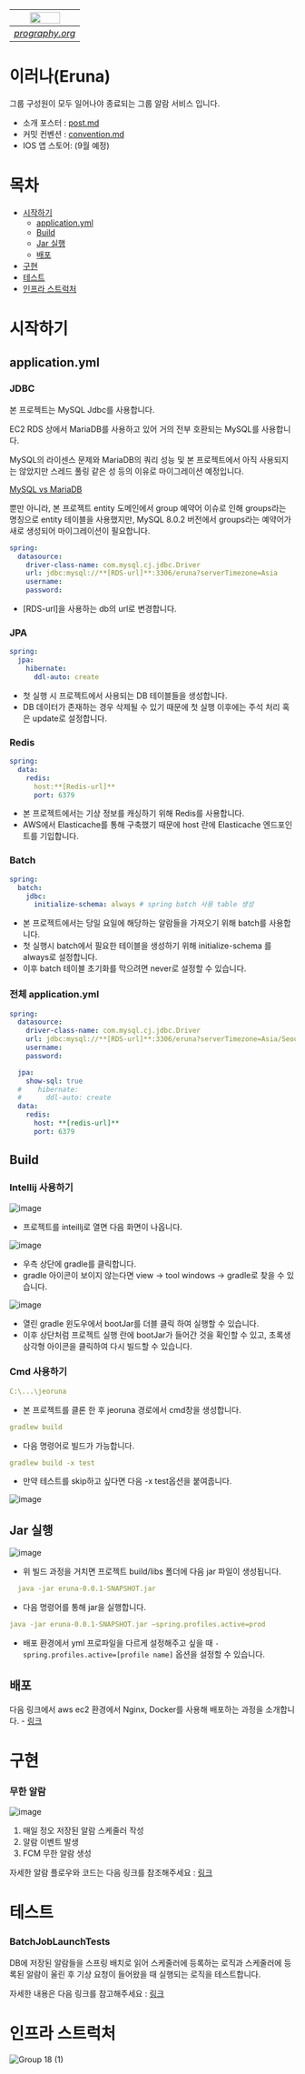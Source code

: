 |<img src = "https://github.com/Eruna-Jeoruna/jeoruna/assets/47443884/86d73e0e-fdc1-4009-b809-f88ce94ad1e2" width = "70%" height = "70%">|
|:--:| 
| *[prography.org](https://prography.org)* |
# 이러나(Eruna)

그룹 구성원이 모두 일어나야 종료되는 그룹 알람 서비스 입니다.

- 소개 포스터 : [post.md](https://github.com/Eruna-Jeoruna/jeoruna/blob/main/post.md)
- 커밋 컨벤션 : [convention.md](https://github.com/Eruna-Jeoruna/jeoruna/blob/main/convention.md)
- IOS 앱 스토어: (9월 예정)



# 목차
- [시작하기](#시작하기)
  - [application.yml](#application.yml)
  - [Build](#Build)
  - [Jar 실행](#Jar-실행)
  - [배포](#배포)
- [구현](#구현)
- [테스트](#테스트)
- [인프라 스트럭처](#인프라-스트럭처)

# 시작하기

## application.yml

### JDBC

본 프로젝트는 MySQL Jdbc를 사용합니다. 

EC2 RDS 상에서 MariaDB를 사용하고 있어 거의 전부 호환되는 MySQL를 사용합니다.

MySQL의 라이센스 문제와 MariaDB의 쿼리 성능 및 본 프로젝트에서 아직 사용되지는 않았지만 스레드 풀링 같은 성 등의 이유로 마이그레이션 예정입니다.

[MySQL vs MariaDB](https://aws.amazon.com/ko/compare/the-difference-between-mariadb-vs-mysql/)

뿐만 아니라, 본 프로젝트 entity 도메인에서 group 예약어 이슈로 인해 groups라는 명칭으로 entity 테이블을 사용했지만, MySQL 8.0.2 버전에서 groups라는 예약어가 새로 생성되어 마이그레이션이 필요합니다.

```yaml
spring:
  datasource:
    driver-class-name: com.mysql.cj.jdbc.Driver
    url: jdbc:mysql://**[RDS-url]**:3306/eruna?serverTimezone=Asia
    username: 
    password:
```

- [RDS-url]을 사용하는 db의 url로 변경합니다.

### JPA

```yaml
spring:
  jpa:
    hibernate:
      ddl-auto: create
```

- 첫 실행 시 프로젝트에서 사용되는 DB 테이블들을 생성합니다.
- DB 데이터가 존재하는 경우 삭제될 수 있기 때문에 첫 실행 이후에는 주석 처리 혹은 update로 설정합니다.

### Redis

```yaml
spring:
  data:
    redis:
      host:**[Redis-url]**
      port: 6379
```

- 본 프로젝트에서는 기상 정보를 캐싱하기 위해 Redis를 사용합니다.
- AWS에서 Elasticache를 통해 구축했기 때문에 host 란에 Elasticache 엔드포인트를 기입합니다.

### Batch

```yaml
spring:	
  batch:
    jdbc:
      initialize-schema: always # spring batch 사용 table 생성
```

- 본 프로젝트에서는 당일 요일에 해당하는 알람들을 가져오기 위해 batch를 사용합니다.
- 첫 실행시 batch에서 필요한 테이블을 생성하기 위해 initialize-schema 를 always로 설정합니다.
- 이후 batch 테이블 초기화를 막으려면 never로 설정할 수 있습니다.

### 전체 application.yml

```yaml
spring:
  datasource:
    driver-class-name: com.mysql.cj.jdbc.Driver
    url: jdbc:mysql://**[RDS-url]**:3306/eruna?serverTimezone=Asia/Seoul&characterEncoding=UTF-8
    username: 
    password: 

  jpa:
    show-sql: true
  #    hibernate:
  #      ddl-auto: create
  data:
    redis:
      host: **[redis-url]**
      port: 6379

```

## Build

### Intellij 사용하기

![image](https://github.com/Eruna-Jeoruna/jeoruna/assets/47443884/5bd14945-71fc-490b-b700-c73c9deef791)

- 프로젝트를 inteillj로 열면 다음 화면이 나옵니다.

![image](https://github.com/Eruna-Jeoruna/jeoruna/assets/47443884/1c1bd552-bc5d-41cf-aa0e-f25e56a568a8)

- 우측 상단에 gradle를 클릭합니다.
- gradle 아이콘이 보이지 않는다면 view → tool windows → gradle로 찾을 수 있습니다.

![image](https://github.com/Eruna-Jeoruna/jeoruna/assets/47443884/1227ab07-8f0d-4dc7-b2ea-62aba5e076d7)

- 열린 gradle 윈도우에서 bootJar를 더블 클릭 하여 실행할 수 있습니다.
- 이후 상단처럼 프로젝트 실행 란에 bootJar가 들어간 것을 확인할 수 있고, 초록생 삼각형 아이콘을 클릭하여 다시 빌드할 수 있습니다.

### Cmd 사용하기

```yaml
C:\...\jeoruna
```

- 본 프로젝트를 클론 한 후 jeoruna 경로에서 cmd창을 생성합니다.

```yaml
gradlew build
```

- 다음 명령어로 빌드가 가능합니다.

```yaml
gradlew build -x test
```

- 만약 테스트를 skip하고 싶다면 다음 -x test옵션을 붙여줍니다.

![image](https://github.com/Eruna-Jeoruna/jeoruna/assets/47443884/38b1811a-780d-4e43-8846-3e4408f7a4b5)

## Jar 실행

![image](https://github.com/Eruna-Jeoruna/jeoruna/assets/47443884/f2691e7e-8c08-41c0-930e-c4bd00d5ea43)

- 위 빌드 과정을 거치면 프로젝트 build/libs 폴더에 다음 jar 파일이 생성됩니다.

```yaml
  java -jar eruna-0.0.1-SNAPSHOT.jar
```

- 다음 명령어를 통해 jar을 실행합니다.

```yaml
java -jar eruna-0.0.1-SNAPSHOT.jar —spring.profiles.active=prod

```

- 배포 환경에서 yml 프로파일을 다르게 설정해주고 싶을 때 `-spring.profiles.active=[profile name]` 옵션을 설정할 수 있습니다.

## 배포
다음 링크에서 aws ec2 환경에서 Nginx, Docker를 사용해 배포하는 과정을 소개합니다. - [링크](https://github.com/Eruna-Jeoruna/jeoruna/blob/main/deployment.md)

# 구현

### 무한 알람

![image](https://github.com/Eruna-Jeoruna/jeoruna/assets/47443884/90bde95c-f810-42f2-8e1e-fe82361cf582)

1. 매일 정오 저장된 알람 스케줄러 작성
2. 알람 이벤트 발생
3. FCM 무한 알람 생성

자세한 알람 플로우와 코드는 다음 링크를 참조해주세요 : [링크](https://www.notion.so/wakeup-SSE-Redis-023eabe116f14e71af2a8c8c010cdadf?pvs=21)

# 테스트

### BatchJobLaunchTests

DB에 저장된 알람들을 스프링 배치로 읽어 스케줄러에 등록하는 로직과 스케줄러에 등록된 알람이 울린 후 기상 요청이 들어왔을 때 실행되는 로직을 테스트합니다. 

자세한 내용은 다음 링크를 참고해주세요 : [링크](https://skitter-cathedral-fc6.notion.site/Spring-Batch-Quartz-92a860ad8bd64547a3e17baa2bc02432?pvs=4)


# 인프라 스트럭처

![Group 18 (1)](https://github.com/Eruna-Jeoruna/jeoruna/assets/47443884/07bd9b76-2b88-4dba-876a-8db103c84194)


